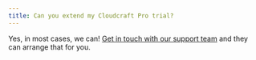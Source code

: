 ```yaml
---
title: Can you extend my Cloudcraft Pro trial?
---
```


Yes, in most cases, we can! [Get in touch with our support team][1] and they can arrange that for you.

[1]: https://app.cloudcraft.co/support
